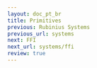 ```yaml
---
layout: doc_pt_br
title: Primitives
previous: Rubinius Systems
previous_url: systems
next: FFI
next_url: systems/ffi
review: true
---
```


